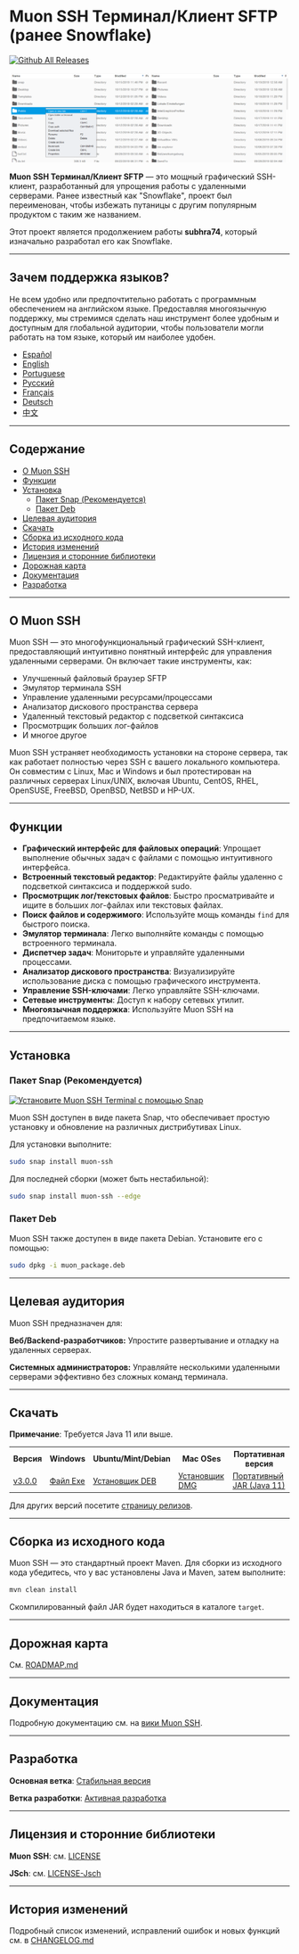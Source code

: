 # Muon SSH Терминал/Клиент SFTP (ранее Snowflake)

[![Github All Releases](https://img.shields.io/github/downloads/subhra74/snowflake/total.svg)]()

<div> <img src="https://raw.githubusercontent.com/devlinx9/muonssh-screenshots/master/file-browser/2.png"> </div> 

**Muon SSH Терминал/Клиент SFTP** — это мощный графический SSH-клиент, разработанный для упрощения работы с удаленными серверами. Ранее известный как "Snowflake", проект был переименован, чтобы избежать путаницы с другим популярным продуктом с таким же названием.

Этот проект является продолжением работы **subhra74**, который изначально разработал его как Snowflake.

---

## Зачем поддержка языков?

Не всем удобно или предпочтительно работать с программным обеспечением на английском языке. Предоставляя многоязычную поддержку, мы стремимся сделать наш инструмент более удобным и доступным для глобальной аудитории, чтобы пользователи могли работать на том языке, который им наиболее удобен.

- [Español](README_es.md)
- [English](README.md)
- [Portuguese](README_pt.md)
- [Pусский](README_ru.md)
- [Français](README_fr.md)
- [Deutsch](README_de.md)
- [中文](README_zh.md)

---

## Содержание
- [О Muon SSH](#о-muon-ssh)
- [Функции](#функции)
- [Установка](#установка)
    - [Пакет Snap (Рекомендуется)](#пакет-snap-рекомендуется)
    - [Пакет Deb](#пакет-deb)
- [Целевая аудитория](#целевая-аудитория)
- [Скачать](#скачать)
- [Сборка из исходного кода](#сборка-из-исходного-кода)
- [История изменений](#история-изменений)
- [Лицензия и сторонние библиотеки](#лицензия-и-сторонние-библиотеки)
- [Дорожная карта](#дорожная-карта)
- [Документация](#документация)
- [Разработка](#разработка)

---

## О Muon SSH
Muon SSH — это многофункциональный графический SSH-клиент, предоставляющий интуитивно понятный интерфейс для управления удаленными серверами. Он включает такие инструменты, как:
- Улучшенный файловый браузер SFTP
- Эмулятор терминала SSH
- Управление удаленными ресурсами/процессами
- Анализатор дискового пространства сервера
- Удаленный текстовый редактор с подсветкой синтаксиса
- Просмотрщик больших лог-файлов
- И многое другое

Muon SSH устраняет необходимость установки на стороне сервера, так как работает полностью через SSH с вашего локального компьютера. Он совместим с Linux, Mac и Windows и был протестирован на различных серверах Linux/UNIX, включая Ubuntu, CentOS, RHEL, OpenSUSE, FreeBSD, OpenBSD, NetBSD и HP-UX.

---

## Функции
- **Графический интерфейс для файловых операций**: Упрощает выполнение обычных задач с файлами с помощью интуитивного интерфейса.
- **Встроенный текстовый редактор**: Редактируйте файлы удаленно с подсветкой синтаксиса и поддержкой sudo.
- **Просмотрщик лог/текстовых файлов**: Быстро просматривайте и ищите в больших лог-файлах или текстовых файлах.
- **Поиск файлов и содержимого**: Используйте мощь команды `find` для быстрого поиска.
- **Эмулятор терминала**: Легко выполняйте команды с помощью встроенного терминала.
- **Диспетчер задач**: Мониторьте и управляйте удаленными процессами.
- **Анализатор дискового пространства**: Визуализируйте использование диска с помощью графического инструмента.
- **Управление SSH-ключами**: Легко управляйте SSH-ключами.
- **Сетевые инструменты**: Доступ к набору сетевых утилит.
- **Многоязычная поддержка**: Используйте Muon SSH на предпочитаемом языке.

---

## Установка

### Пакет Snap (Рекомендуется)
[![Установите Muon SSH Terminal с помощью Snap](https://snapcraft.io/muon-ssh/badge.svg)](https://snapcraft.io/muon-ssh)

Muon SSH доступен в виде пакета Snap, что обеспечивает простую установку и обновление на различных дистрибутивах Linux.

Для установки выполните:
```sh  
sudo snap install muon-ssh  
```

Для последней сборки (может быть нестабильной):
```sh  
sudo snap install muon-ssh --edge    
```

### Пакет Deb
Muon SSH также доступен в виде пакета Debian. Установите его с помощью:
```sh  
sudo dpkg -i muon_package.deb   
```

---

## Целевая аудитория
Muon SSH предназначен для:

**Веб/Backend-разработчиков:** Упростите развертывание и отладку на удаленных серверах.

**Системных администраторов:** Управляйте несколькими удаленными серверами эффективно без сложных команд терминала.

---

## Скачать
**Примечание**: Требуется Java 11 или выше.

<table>
  <tr>
    <th>Версия</th>
    <th>Windows</th>
    <th>Ubuntu/Mint/Debian</th>
    <th>Mac OSes</th>
    <th>Портативная версия</th>
  </tr>
  <tr>
    <td>
      <a href="https://github.com/devlinx9/muon-ssh/releases/download/v3.0.0/muonssh_3.0.0.deb">v3.0.0</a>
    </td>
    <td>
      <a href="https://github.com/devlinx9/muon-ssh/releases/download/v3.0.0/muonssh_3.0.0.exe">Файл Exe</a>
    </td>
    <td>
      <a href="https://github.com/devlinx9/muon-ssh/releases/download/v3.0.0/muonssh_3.0.0.deb">Установщик DEB</a>
    </td>
    <td>
      <a href="https://github.com/devlinx9/muon-ssh/releases/download/v3.0.0/muonssh_3.0.0.dmg">Установщик DMG</a>
    </td>
    <td>
      <a href="https://github.com/devlinx9/muon-ssh/releases/download/v3.0.0/muonssh_3.0.0.jar">Портативный JAR (Java 11)</a>
    </td>
  </tr>
</table>

Для других версий посетите <a href="https://github.com/devlinx9/muon-ssh/releases">страницу релизов</a>.

---

## Сборка из исходного кода
Muon SSH — это стандартный проект Maven. Для сборки из исходного кода убедитесь, что у вас установлены Java и Maven, затем выполните:

```sh  
mvn clean install  
```

Скомпилированный файл JAR будет находиться в каталоге `target`.

---

## Дорожная карта
См. [ROADMAP.md](ROADMAP.md)

---

## Документация
Подробную документацию см. на <a href="https://github.com/devlinx9/muon-ssh/wiki">вики Muon SSH</a>.

---

## Разработка
**Основная ветка**: <a href="https://github.com/devlinx9/muon-ssh">Стабильная версия</a>

**Ветка разработки**: <a href="https://github.com/devlinx9/muon-ssh/tree/develop">Активная разработка</a>

---

## Лицензия и сторонние библиотеки
**Muon SSH**: см. [LICENSE](LICENSE)

**JSch**: см. [LICENSE-Jsch](LICENSE-Jsch)

---

## История изменений
Подробный список изменений, исправлений ошибок и новых функций см. в [CHANGELOG.md](CHANGELOG.md)